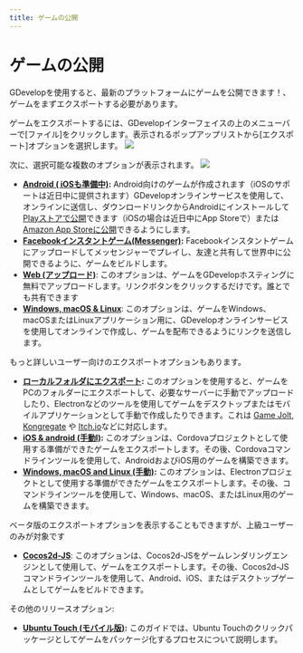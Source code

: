 ```yaml
---
title: ゲームの公開
---
```

# ゲームの公開

GDevelopを使用すると、最新のプラットフォームにゲームを公開できます！、ゲームをまずエクスポートする必要があります。

ゲームをエクスポートするには、GDevelopインターフェイスの上のメニューバーで[ファイル]をクリックします。表示されるポップアップリストから[エクスポート]オプションを選択します。
![](/gdevelop5/file-export-menu.png)

次に、選択可能な複数のオプションが表示されます。
![](/gdevelop5/export-options.png)

  * **[Android ( iOSも準備中)](/gdevelop5/publishing/android_and_ios):**  Android向けのゲームが作成されます（iOSのサポートは近日中に提供されます）GDevelopオンラインサービスを使用して、オンラインに送信し、ダウンロードリンクからAndroidにインストールして [Playストアで公開](/gdevelop5/publishing/android_and_ios/play-store)できます（iOSの場合は近日中にApp Storeで）または [Amazon App Storeに公開](/gdevelop5/publishing/publishing-to-amazon-app-store)できるようにします。
  * **[Facebookインスタントゲーム(Messenger)](/gdevelop5/publishing/publishing-to-facebook-instant-games):** Facebookインスタントゲームにアップロードしてメッセンジャーでプレイし、友達と共有して世界中に公開できるように、ゲームをビルドします。
  * **[Web (アップロード)](/gdevelop5/publishing/web)**: このオプションは、ゲームをGDevelopホスティングに無料でアップロードします。リンクボタンをクリックするだけです。誰とでも共有できます
  * **[Windows, macOS & Linux](/gdevelop5/publishing/windows-macos-linux)**: このオプションは、ゲームをWindows、macOSまたはLinuxアプリケーション用に、GDevelopオンラインサービスを使用してオンラインで作成し、ゲームを配布できるようにリンクを送信します。

もっと詳しいユーザー向けのエクスポートオプションもあります。

  * **[ローカルフォルダにエクスポート](/gdevelop5/publishing/html5_game_in_a_local_folder):**  このオプションを使用すると、ゲームをPCのフォルダーにエクスポートして、必要なサーバーに手動でアップロードしたり、Electronなどのツールを使用してゲームをデスクトップまたはモバイルアプリケーションとして手動で作成したりできます。これは [Game Jolt](/gdevelop5/publishing/publishing-to-gamejolt-store), [Kongregate](/gdevelop5/publishing/publishing-to-kongregate-store) や [Itch.io](/gdevelop5/publishing/publishing-to-itch-io)などに対応します。
  * **[iOS & android (手動l)](/gdevelop5/publishing/android_and_ios_with_cordova):** このオプションは、Cordovaプロジェクトとして使用する準備ができたゲームをエクスポートします。その後、Cordovaコマンドラインツールを使用して、AndroidおよびiOS用のゲームを構築できます。
  * **[Windows, macOS and Linux (手動)](/gdevelop5/publishing/windows-macos-linux-with-electron):** このオプションは、Electronプロジェクトとして使用する準備ができたゲームをエクスポートします。その後、コマンドラインツールを使用して、Windows、macOS、またはLinux用のゲームを構築できます。

ベータ版のエクスポートオプションを表示することもできますが、上級ユーザーのみが対象です

  * **[Cocos2d-JS](/gdevelop5/publishing/android_and_ios_with_cocos2d-js)**: このオプションは、Cocos2d-JSをゲームレンダリングエンジンとして使用して、ゲームをエクスポートします。その後、Cocos2d-JSコマンドラインツールを使用して、Android、iOS、またはデスクトップゲームとしてゲームをビルドできます。

その他のリリースオプション:

  *  **[Ubuntu Touch (モバイル版)](/gdevelop5/publishing/ubuntu-touch-packaging):** このガイドでは、Ubuntu Touchのクリックパッケージとしてゲームをパッケージ化するプロセスについて説明します。